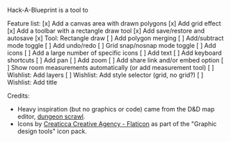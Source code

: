 Hack-A-Blueprint is a tool to 

Feature list:
 [x] Add a canvas area with drawn polygons
 [x] Add grid effect
 [x] Add a toolbar with a rectangle draw tool
 [x] Add save/restore and autosave
 [x] Tool: Rectangle draw
 [ ] Add polygon merging
 [ ] Add/subtract mode toggle
 [ ] Add undo/redo
 [ ] Grid snap/nosnap mode toggle
 [ ] Add icons
    [ ] Add a large number of specific icons
 [ ] Add text
 [ ] Add keyboard shortcuts
 [ ] Add pan
 [ ] Add zoom
 [ ] Add share link and/or embed option
 [ ] Show room measurements automatically (or add measurement tool)
 [ ] Wishlist: Add layers
 [ ] Wishlist: Add style selector (grid, no grid?)
 [ ] Wishlist: Add title

Credits:
- Heavy inspiration (but no graphics or code) came from the D&D map editor, <a href="https://ww.dungeonscrawl.com">dungeon scrawl</a>.
- Icons by [Creaticca Creative Agency - Flaticon]("https://www.flaticon.com/free-icons/save") as part of the "Graphic design tools" icon pack.
